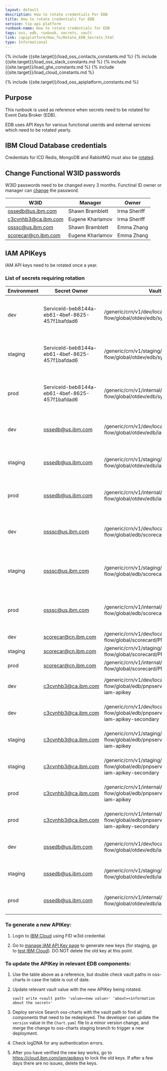 ```yaml
---
layout: default
description: How to rotate credentials For EDB
title: How to rotate credentials for EDB
service: tip-api-platform
runbook-name: How to rotate credentials for EDB
tags: oss, edb, runbook, secrets, vault
link: /apiplatform/How_To/Rotate_EDB_Secrets.html
type: Informational
---
```


{% include {{site.target}}/load_oss_contacts_constants.md %}
{% include {{site.target}}/load_oss_slack_constants.md %}
{% include {{site.target}}/load_ghe_constants.md %}
{% include {{site.target}}/load_cloud_constants.md %}

{% include {{site.target}}/load_oss_apiplatform_constants.md %}

## Purpose
This runbook is used as reference when secrets need to be rotated for Event Data Broker (EDB).

EDB uses API Keys for various functional userids and external services which need to be rotated yearly.

## IBM Cloud Database credentials

Credentials for ICD Redis, MongoDB and RabbitMQ must also be [rotated](https://ibm.ent.box.com/notes/745961725563). 


## Change Functional W3ID passwords

W3ID passwords need to be changed every 3 months. Functinal ID owner or manager can [change](https://w3idprofile.sso.ibm.com/password/nonperson_id_entry.wss) the password.

| W3ID |  Manager | Owner   | 
| ----------------- | ------------------- | ------------------- | 
| ossedb@us.ibm.com | Shawn Bramblett | Irma Sheriff |
| c3cvnhb3@ca.ibm.com | Eugene Kharlamov | Irma Sheriff |
| osssc@us.ibm.com | Shawn Bramblett | Emma Zhang |
| scorecar@cn.ibm.com | Eugene Kharlamov | Emma Zhang |



## IAM APIKeys
IAM API keys need to be rotated once a year. 


### List of secrets requiring rotation

| Environment |  Secret Owner | Vault Path    | About                                           |
| ----------------- | ------------------- | ------------------- | ------------------------------------------------------------ |
| dev | ServiceId-beb8144a-eb61-4bef-8625-457f1bafdad6 | /generic/crn/v1/dev/local/tip-oss-flow/global/otdev/edb/sysdig/supertenant.key | Contains API key supertenant-apikey for Service ID sysdig-supertenant on account 2117538 |
| staging | ServiceId-beb8144a-eb61-4bef-8625-457f1bafdad6 | /generic/crn/v1/staging/local/tip-oss-flow/global/otdev/edb/sysdig/supertenant.key | Contains API key supertenant-apikey for Service ID sysdig-supertenant on account 2117538 |
| prod | ServiceId-beb8144a-eb61-4bef-8625-457f1bafdad6 | /generic/crn/v1/internal/local/tip-oss-flow/global/otdev/edb/sysdig/supertenant.key | Contains API key supertenant-apikey for Service ID sysdig-supertenant on account 2117538 |
| dev | ossedb@us.ibm.com | /generic/crn/v1/dev/local/tip-oss-flow/global/otdev/edb/iam/ossedb.key | Contains test apikey for ossedb account used for synthetic provisioning tests |
| staging | ossedb@us.ibm.com | /generic/crn/v1/staging/local/tip-oss-flow/global/otdev/edb/iam/ossedb.key | Contains test apikey for ossedb account used for synthetic provisioning tests |
| prod | ossedb@us.ibm.com | /generic/crn/v1/internal/local/tip-oss-flow/global/otdev/edb/iam/ossedb.key | Contains test apikey for ossedb account used for synthetic provisioning tests |
| dev | osssc@us.ibm.com | /generic/crn/v1/dev/local/tip-oss-flow/global/edb/scorecard_iam_api_key | Public test IAM API key owned by the osssc@us.ibm.com user and used by edb to access GCOR api |
| staging | osssc@us.ibm.com | /generic/crn/v1/staging/local/tip-oss-flow/global/edb/scorecard_iam_api_key | Public test IAM API key owned by the osssc@us.ibm.com user and used by edb to access GCOR api |
| prod | osssc@us.ibm.com | /generic/crn/v1/internal/local/tip-oss-flow/global/edb/scorecard_iam_api_key | Public IAM API key owned by the osssc@us.ibm.com user and used by edb to access GCOR api |
| dev | scorecar@cn.ibm.com | /generic/crn/v1/dev/local/tip-oss-flow/global/scorecard/PNP_SERVE_APIKEY | Used for calling Ingestor |
| staging | scorecar@cn.ibm.com | /generic/crn/v1/staging/local/tip-oss-flow/global/scorecard/PNP_SERVE_APIKEY | Used for calling Ingestor |
| prod | scorecar@cn.ibm.com | /generic/crn/v1/internal/local/tip-oss-flow/global/scorecard/PNP_SERVE_APIKEY | Used for calling Ingestor |
| dev | c3cvnhb3@ca.ibm.com | /generic/crn/v1/dev/local/tip-oss-flow/global/edb/pnpserve/c3cvnbh3/public-iam-apikey | EDB PNPServe test IAM key used to authenticate against EDB APIs |
| dev | c3cvnhb3@ca.ibm.com | /generic/crn/v1/dev/local/tip-oss-flow/global/edb/pnpserve/c3cvnbh3/public-iam-apikey-secondary | EDB PNPServe IAM key used to authenticate against EDB APIs |
| staging | c3cvnhb3@ca.ibm.com | /generic/crn/v1/staging/local/tip-oss-flow/global/edb/pnpserve/c3cvnbh3/public-iam-apikey | EDB PNPServe test IAM key used to authenticate against EDB APIs |
| staging | c3cvnhb3@ca.ibm.com | /generic/crn/v1/staging/local/tip-oss-flow/global/edb/pnpserve/c3cvnbh3/public-iam-apikey-secondary | EDB PNPServe IAM key used to authenticate against EDB APIs |
| prod | c3cvnhb3@ca.ibm.com | /generic/crn/v1/internal/local/tip-oss-flow/global/edb/pnpserve/c3cvnbh3/public-iam-apikey | EDB PNPServe test IAM key used to authenticate against EDB APIs |
| prod | c3cvnhb3@ca.ibm.com | /generic/crn/v1/internal/local/tip-oss-flow/global/edb/pnpserve/c3cvnbh3/public-iam-apikey-secondary | EDB PNPServe IAM key used to authenticate against EDB APIs |
| dev | ossedb@us.ibm.com | /generic/crn/v1/dev/local/tip-oss-flow/global/otdev/edb/iam/pnpserve/ossedb.key | Contains apikey for ossedb account used for edb stale data notifications |
| staging | ossedb@us.ibm.com | /generic/crn/v1/staging/local/tip-oss-flow/global/otdev/edb/iam/pnpserve/ossedb.key | Contains apikey for ossedb account used for edb stale data notifications |
| prod | ossedb@us.ibm.com | /generic/crn/v1/internal/local/tip-oss-flow/global/otdev/edb/iam/pnpserve/ossedb.key | Contains apikey for ossedb account used for edb stale data notifications |

### To generate a new APIKey:

1. Login to [IBM Cloud](https://cloud.ibm.com) using FID w3id credential.

2. Go to [manage IAM API Key page](https://cloud.ibm.com/iam/apikeys) to generate new keys (for staging, go to [test IBM Cloud](https://test.cloud.ibm.com/iam/apikeys)). DO NOT delete the old key at this point.

### To update the APIKey in relevant EDB components:

1. Use the table above as a reference, but double check vault paths in oss-charts in case the table is out of date.


2. Update relevant vault value with the new APIKey being rotated.
    ```
    vault write <vault path> 'value=<new value>' 'about=<information about the secret>'
    ```

3. Deploy service
    Search oss-charts with the vault path to find all components that need to be redeployed.  The developer can update the `version` value in the `Chart.yaml` file to a minor version change, and merge the change to oss-charts staging branch to trigger a new deployment. 
       
4. Check logDNA for any authentication errors.

5. After you have verified the new key works, go to https://cloud.ibm.com/iam/apikeys to lock the old keys. If after a few days there are no issues, delete the keys.
